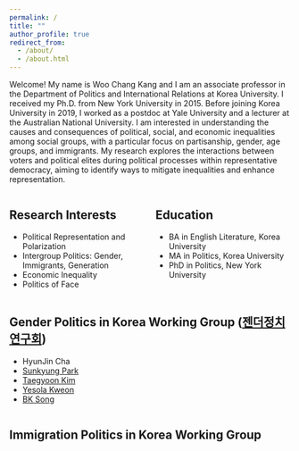```yaml
---
permalink: /
title: ""
author_profile: true
redirect_from: 
  - /about/
  - /about.html
---
```


Welcome! My name is Woo Chang Kang and I am an associate professor in the Department of Politics and International Relations at Korea University. I received my Ph.D. from New York University in 2015. Before joining Korea University in 2019, I worked as a postdoc at Yale University and a lecturer at the Australian National University. I am interested in understanding the causes and consequences of political, social, and economic inequalities among social groups, with a particular focus on partisanship, gender, age groups, and immigrants. My research explores the interactions between voters and political elites during political processes within representative democracy, aiming to identify ways to mitigate inequalities and enhance representation.


<div style="display: flex; justify-content: space-between;">
  <div style="width: 48%;">
    <h2>Research Interests</h2>
    <ul>
      <li>Political Representation and Polarization</li>
      <li>Intergroup Politics: Gender, Immigrants, Generation</li>
      <li>Economic Inequality</li>
      <li>Politics of Face</li>
    </ul>
  </div>
  <div style="width: 48%;">
    <h2>Education</h2>
    <ul>
      <li>BA in English Literature, Korea University</li>
      <li>MA in Politics, Korea University</li>
      <li>PhD in Politics, New York University</li>
    </ul>
  </div>
</div>


<div style="display: flex; justify-content: space-between;">
  <div style="width: 100%;">
    <h2>Gender Politics in Korea Working Group (<a href="https://genderpolitics.github.io/Website/" target="_blank">젠더정치연구회</a>)</h2>
    <ul>
      <li>HyunJin Cha</li>
      <li><a href="https://sites.google.com/site/sunkyoungpark12/" target="_blank">Sunkyung Park</a></li>
      <li><a href="https://taegyoon-kim.github.io/" target="_blank">Taegyoon Kim</a></li>
      <li><a href="https://yesolakweon.github.io/" target="_blank">Yesola Kweon</a></li>
      <li><a href="https://sites.google.com/site/bksong99" target="_blank">BK Song</a></li>
    </ul>
  </div>
</div>

<div style="display: flex; justify-content: space-between;">
  <div style="width: 100%;">
    <h2>Immigration Politics in Korea Working Group </h2>
  </div>
</div>

